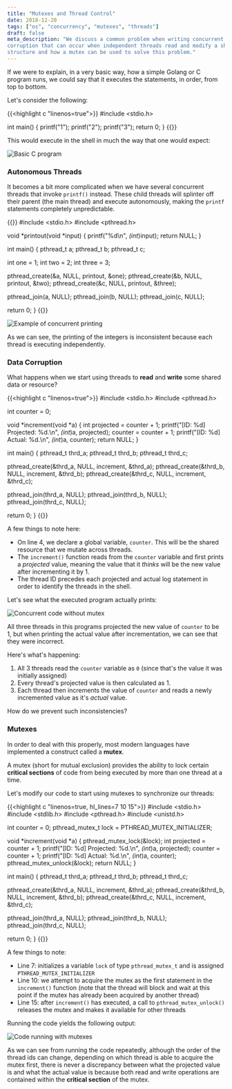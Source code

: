 ```yaml
---
title: "Mutexes and Thread Control"
date: 2018-12-20
tags: ["os", "concurrency", "mutexes", "threads"]
draft: false
meta_description: "We discuss a common problem when writing concurrent code:
corruption that can occur when independent threads read and modify a shared data
structure and how a mutex can be used to solve this problem."
---
```


If we were to explain, in a very basic way, how a simple Golang or C program
runs, we could say that it executes the statements, in order, from top to bottom.

Let's consider the following:

{{<highlight c "linenos=true">}}
#include <stdio.h>

int main() {
  printf("1");
  printf("2");
  printf("3");
  return 0;
}
{{</highlight>}}

This would execute in the shell in much the way that one would expect:

![Basic C program](https://i.imgur.com/3gRSZZ7.png)

### Autonomous Threads

It becomes a bit more complicated when we have several concurrent threads
that invoke `printf()` instead. These child threads will splinter off their
parent (the main thread) and execute autonomously, making the `printf`
statements completely unpredictable.

{{<highlight c>}}
#include <stdio.h>
#include <pthread.h>

void *printout(void *input) {
  printf("%d\n", *(int*)input);
  return NULL;
}

int main() {
  pthread_t a;
  pthread_t b;
  pthread_t c;

  int one = 1;
  int two = 2;
  int three = 3;

  pthread_create(&a, NULL, printout, &one);
  pthread_create(&b, NULL, printout, &two);
  pthread_create(&c, NULL, printout, &three);

  pthread_join(a, NULL);
  pthread_join(b, NULL);
  pthread_join(c, NULL);

  return 0;
}
{{</highlight>}}

![Example of concurrent printing](https://i.imgur.com/X3C9Dml.png)

As we can see, the printing of the integers is inconsistent because each thread
is executing independently.

### Data Corruption

What happens when we start using threads to __read__ and __write__ some shared
data or resource?

{{<highlight c "linenos=true">}}
#include <stdio.h>
#include <pthread.h>

int counter = 0;

void *increment(void *a) {
  int projected = counter + 1;
  printf("[ID: %d] Projected: %d.\n", *(int*)a, projected);
  counter = counter + 1;
  printf("[ID: %d] Actual: %d.\n", *(int*)a, counter);
  return NULL;
}

int main() {
  pthread_t thrd_a;
  pthread_t thrd_b;
  pthread_t thrd_c;

  pthread_create(&thrd_a, NULL, increment, &thrd_a);
  pthread_create(&thrd_b, NULL, increment, &thrd_b);
  pthread_create(&thrd_c, NULL, increment, &thrd_c);

  pthread_join(thrd_a, NULL);
  pthread_join(thrd_b, NULL);
  pthread_join(thrd_c, NULL);

  return 0;
}
{{</highlight>}}

A few things to note here:

* On line 4, we declare a global variable, `counter`. This will be the
  shared resource that we mutate across threads.
* The `increment()` function reads from the `counter` variable and first
  prints a _projected_ value, meaning the value that it _thinks_ will
  be the new value after incrementing it by 1.
* The thread ID precedes each projected and actual log statement in order
  to identify the threads in the shell.

Let's see what the executed program actually prints:

![Concurrent code without mutex](https://i.imgur.com/vMWlx8B.png)

All three threads in this programs projected the new value of `counter` to be
1, but when printing the actual value after incrementation, we can see that
they were incorrect.

Here's what's happening:

1. All 3 threads read the `counter` variable as `0` (since that's the value it
  was initially assigned)
2. Every thread's projected value is then calculated as 1.
3. Each thread then increments the value of `counter` and reads a newly incremented
  value as it's _actual_ value.

How do we prevent such inconsistencies?

### Mutexes

In order to deal with this properly, most modern languages have implemented a
construct called a __mutex__.

A mutex (short for mutual exclusion) provides the ability to lock certain
__critical sections__ of code from being executed by more than one thread
at a time.

Let's modify our code to start using mutexes to synchronize our threads:

{{<highlight c "linenos=true, hl_lines=7 10 15">}}
#include <stdio.h>
#include <stdlib.h>
#include <pthread.h>
#include <unistd.h>

int counter = 0;
pthread_mutex_t lock = PTHREAD_MUTEX_INITIALIZER;

void *increment(void *a) {
  pthread_mutex_lock(&lock);
  int projected = counter + 1;
  printf("[ID: %d] Projected: %d.\n", *(int*)a, projected);
  counter = counter + 1;
  printf("[ID: %d] Actual: %d.\n", *(int*)a, counter);
  pthread_mutex_unlock(&lock);
  return NULL;
}

int main() {
  pthread_t thrd_a;
  pthread_t thrd_b;
  pthread_t thrd_c;

  pthread_create(&thrd_a, NULL, increment, &thrd_a);
  pthread_create(&thrd_b, NULL, increment, &thrd_b);
  pthread_create(&thrd_c, NULL, increment, &thrd_c);

  pthread_join(thrd_a, NULL);
  pthread_join(thrd_b, NULL);
  pthread_join(thrd_c, NULL);

  return 0;
}
{{</highlight>}}

A few things to note:

* Line 7: initializes a variable `lock` of type `pthread_mutex_t` and is
  assigned `PTHREAD_MUTEX_INITIALIZER`
* Line 10: we attempt to acquire the mutex as the first statement in the
  `increment()` function (note that the thread will block and wait at this
  point if the mutex has already been acquired by another thread)
* Line 15: after `increment()` has executed, a call to `pthread_mutex_unlock()`
  releases the mutex and makes it available for other threads

Running the code yields the following output:

![Code running with mutexes](https://i.imgur.com/Yl7MjgH.png)

As we can see from running the code repeatedly, although the order of the
thread ids can change, depending on which thread is able to acquire the mutex
first, there is never a discrepancy between what the projected value is
and what the actual value is because both read and write operations are contained
within the __critical section__ of the mutex.


